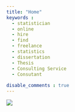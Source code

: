 ```yaml
---
title: "Home"
keywords : 
  - statistician
  - online
  - hire
  - find
  - freelance
  - statistics
  - dissertation
  - Thesis
  - Consulting Service
  - Consutant
  
disable_comments : true
---
```

![]( /images/bio.png)

